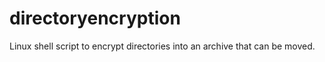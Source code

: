 # directoryencryption
Linux shell script to encrypt directories into an archive that can be moved. 
